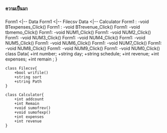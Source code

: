 ### ความเป็นมา
###


 Form1 <|-- Data
    Form1 <|-- Filecsv
    Data <|-- Calculator
    Form1 : -void BTexpenses_Click()
    Form1 : -void BTrevenue_Click()
    Form1: -void tbmemo_Click()
    Form1: -void NUM1_Click()
    Form1: -void NUM2_Click()
    Form1: -void NUM3_Click()
    Form1: -void NUM4_Click()
    Form1: -void NUM5_Click()
    Form1: -void NUM6_Click()
    Form1: -void NUM7_Click()
    Form1: -void NUM8_Click()
    Form1: -void NUM9_Click()
    Form1: -void NUM0_Click()
    class Data{
        +int number;
        +string day;
        +string schedule;
        +int revenue;
        +int expenses;
        +int remain ;
    }
    
    class Filecsv{
        +bool wrifile()
        +string sort
        +string Path
    }
    
    class Calculator{
        +int addcount
        +int Remain
        +void sumofrev()
        +void sumofexp()
        +int expenses
        +int revenue
    }